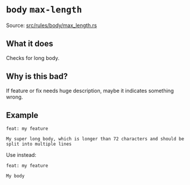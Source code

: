 # `body` `max-length`

Source: [src/rules/body/max_length.rs](../../src/rules/body/max_length.rs)

## What it does
Checks for long body.

## Why is this bad?
If feature or fix needs huge description, maybe it indicates something wrong.

## Example
```git-commit
feat: my feature

My super long body, which is longer than 72 characters and should be split into multiple lines
```

Use instead:
```git-commit
feat: my feature

My body
```

